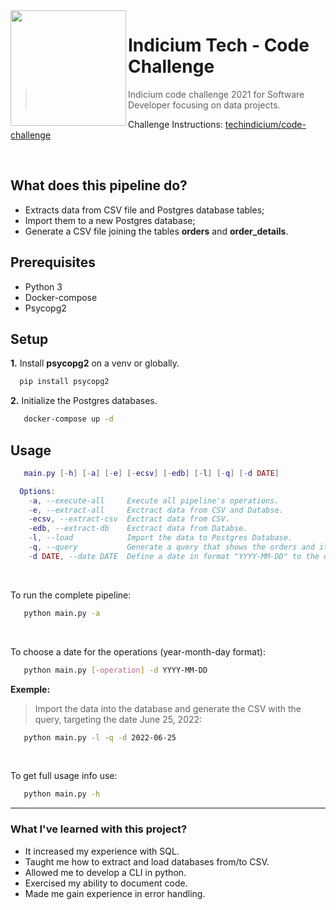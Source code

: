 <img src="https://i.imgur.com/2Lkns1O.png" align="left" width="185px"/>

# Indicium Tech - Code Challenge

> Indicium code challenge 2021 for Software Developer focusing on data projects.

Challenge Instructions: [techindicium/code-challenge](https://github.com/techindicium/code-challenge)

<br>

## What does this pipeline do?

* Extracts data from CSV file and Postgres database tables;
* Import them to a new Postgres database;
* Generate a CSV file joining the tables **orders** and **order_details**.

## Prerequisites

* Python 3
* Docker-compose
* Psycopg2

## Setup

**1.** Install **psycopg2** on a venv or globally.
```sh
  pip install psycopg2
```

**2.** Initialize the Postgres databases.
```sh
   docker-compose up -d
```

## Usage

```lua
   main.py [-h] [-a] [-e] [-ecsv] [-edb] [-l] [-q] [-d DATE]

  Options:
    -a, --execute-all     Execute all pipeline's operations.
    -e, --extract-all     Exctract data from CSV and Databse.
    -ecsv, --extract-csv  Exctract data from CSV.
    -edb, --extract-db    Exctract data from Databse.
    -l, --load            Import the data to Postgres Database.
    -q, --query           Generate a query that shows the orders and its details.
    -d DATE, --date DATE  Define a date in format "YYYY-MM-DD" to the operations. Default: current date.
```
<br>

To run the complete pipeline:

```sh
   python main.py -a
```
<br>

To choose a date for the operations (year-month-day format):

```sh
   python main.py [-operation] -d YYYY-MM-DD
```

**Exemple:**
> Import the data into the database and generate the CSV with the query, targeting the date June 25, 2022:

```sh
   python main.py -l -q -d 2022-06-25
```
<br>

To get full usage info use:

```sh
   python main.py -h
```

---

### What I've learned with this project?

* It increased my experience with SQL.
* Taught me how to extract and load databases from/to CSV.
* Allowed me to develop a CLI in python.
* Exercised my ability to document code.
* Made me gain experience in error handling.
